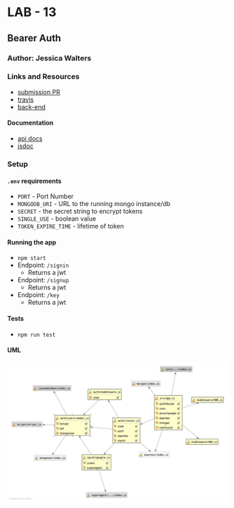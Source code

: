 # LAB - 13

## Bearer Auth

### Author: Jessica Walters

### Links and Resources
* [submission PR](https://github.com/401-advanced-javascript-jessica/401-lab-13/pull/3)
* [travis](https://www.travis-ci.com/401-advanced-javascript-jessica/401-lab-13)
* [back-end](https://jessica-401-lab-13.herokuapp.com/)

#### Documentation
* [api docs](http://localhost:3333/api-docs)
* [jsdoc](https://jessica-401-lab-13.herokuapp.com/docs)

### Setup
#### `.env` requirements
* `PORT` - Port Number
* `MONGODB_URI` - URL to the running mongo instance/db
* `SECRET` - the secret string to encrypt tokens
* `SINGLE_USE` - boolean value
* `TOKEN_EXPIRE_TIME` - lifetime of token

#### Running the app
* `npm start`
* Endpoint: `/signin`
  * Returns a jwt
* Endpoint: `/signup`
  * Returns a jwt
* Endpoint: `/key`
  * Returns a jwt
  
#### Tests
* `npm run test`

#### UML
![UML](./UML.jpg)